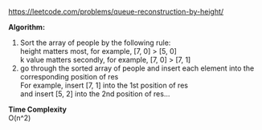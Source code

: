 https://leetcode.com/problems/queue-reconstruction-by-height/

**Algorithm:** <br />
1. Sort the array of people by the following rule: <br />
height matters most, for example, [7, 0] > [5, 0] <br />
k value matters secondly, for example, [7, 0] > [7, 1] <br />
2. go through the sorted array of people and insert each element into the corresponding position of res <br />
For example, insert [7, 1] into the 1st position of res <br />
and insert [5, 2] into the 2nd position of res... <br />


**Time Complexity** <br />
O(n^2)
